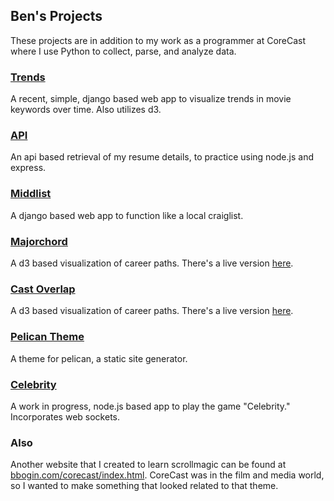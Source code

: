 ## Ben's Projects
These projects are in addition to my work as a programmer at CoreCast where I use Python to collect, parse, and analyze data.

### [Trends](https://github.com/bbogin/projects/tree/master/trends)
A recent, simple, django based web app to visualize trends in movie keywords over time. Also utilizes d3.

### [API](https://github.com/bbogin/projects/tree/master/api)
An api based retrieval of my resume details, to practice using node.js and express. 

### [Middlist](https://github.com/bbogin/projects/tree/master/middlist)
A django based web app to function like a local craiglist.

### [Majorchord](https://github.com/bbogin/projects/tree/master/majorchord)
A d3 based visualization of career paths.
There's a live version [here](http://bbogin.com/projects/majorchord.html).

### [Cast Overlap](https://github.com/bbogin/projects/tree/master/castoverlap)
A d3 based visualization of career paths.
There's a live version [here](http://bbogin.com/projects/castoverlap.html).

### [Pelican Theme](https://github.com/bbogin/projects/tree/master/bb_pelican_theme)
A theme for pelican, a static site generator.

### [Celebrity](https://github.com/bbogin/projects/tree/master/celebrity)
A work in progress, node.js based app to play the game "Celebrity." Incorporates web sockets.


### Also
Another website that I created to learn scrollmagic can be found at [bbogin.com/corecast/index.html](http://www.bbogin.com/corecast).
CoreCast was in the film and media world, so I wanted to make something that looked related to that theme.



